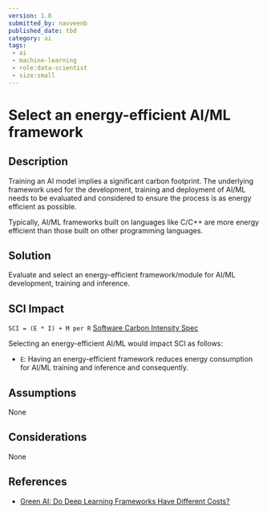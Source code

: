 ```yaml
---
version: 1.0
submitted_by: navveenb
published_date: tbd
category: ai
tags: 
 - ai
 - machine-learning
 - role:data-scientist
 - size:small
---
```


# Select an energy-efficient AI/ML framework

## Description
Training an AI model implies a significant carbon footprint. The underlying framework used for the development, training and deployment of AI/ML needs to be evaluated and considered to ensure the process is as energy efficient as possible.

Typically, AI/ML frameworks built on languages like C/C++ are more energy efficient than those built on other programming languages.


## Solution
Evaluate and select an energy-efficient framework/module for AI/ML development, training and inference. 

## SCI Impact
`SCI = (E * I) + M per R`
[Software Carbon Intensity Spec](https://grnsft.org/sci)

Selecting an energy-efficient AI/ML would impact SCI as follows:
- `E`: Having an energy-efficient framework reduces energy consumption for AI/ML training and inference and consequently.

## Assumptions
None 

## Considerations
None

## References
- [Green AI: Do Deep Learning Frameworks Have Different Costs?](https://stefanos1316.github.io/my_curriculum_vitae/GKSSZ22.pdf)
